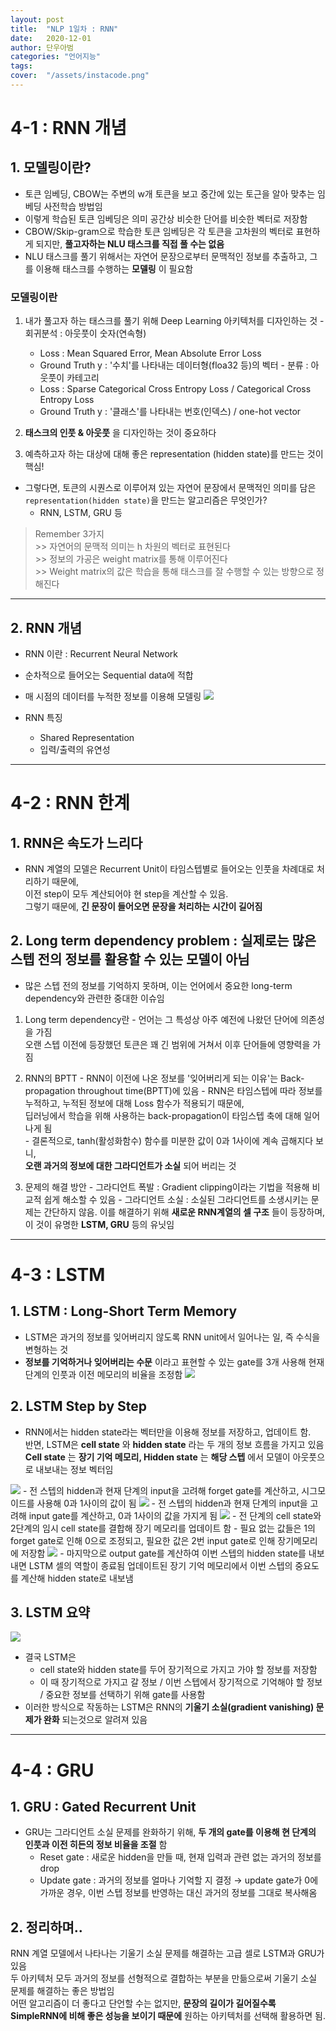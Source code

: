 ```yaml
---
layout: post
title:  "NLP 1일차 : RNN"
date:   2020-12-01 
author: 단우아범
categories: "언어지능"
tags:	
cover:  "/assets/instacode.png"
---
```


# 4-1 : RNN 개념
## 1. 모델링이란?
 - 토큰 임베딩, CBOW는 주변의 w개 토큰을 보고 중간에 있는 토근을 알아 맞추는 임베딩 사전학습 방법임
 - 이렇게 학습된 토큰 임베딩은 의미 공간상 비슷한 단어를 비슷한 벡터로 저장함
 - CBOW/Skip-gram으로 학습한 토큰 임베딩은 각 토큰을 고차원의 벡터로 표현하게 되지만, __풀고자하는 NLU 태스크를 직접 풀 수는 없음__ 
 - NLU 태스크를 풀기 위해서는 자연어 문장으로부터 문맥적인 정보를 추출하고, 그를 이용해 태스크를 수행하는 __모델링__ 이 필요함  
 
 ### 모델링이란
  1. 내가 풀고자 하는 태스크를 풀기 위해 Deep Learning 아키텍처를 디자인하는 것
    - 회귀분석 : 아웃풋이 숫자(연속형)
      - Loss : Mean Squared Error, Mean Absolute Error Loss
      - Ground Truth y : '수치'를 나타내는 데이터형(floa32 등)의 벡터
    - 분류 : 아웃풋이 카테고리
      - Loss : Sparse Categorical Cross Entropy Loss / Categorical Cross Entropy Loss
      - Ground Truth y : '클래스'를 나타내는 번호(인덱스) / one-hot vector
      
  2. __태스크의 인풋 & 아웃풋__ 을 디자인하는 것이 중요하다
  
  3. 예측하고자 하는 대상에 대해 좋은 representation (hidden state)를 만드는 것이 핵심!


  - 그렇다면, 토큰의 시퀀스로 이루어져 있는 자연어 문장에서 문맥적인 의미를 담은 `representation(hidden state)`을 만드는 알고리즘은 무엇인가?
    - RNN, LSTM, GRU 등
  
  > Remember 3가지  
    >> 자연어의 문맥적 의미는 h 차원의 벡터로 표현된다  
    >> 정보의 가공은 weight matrix를 통해 이루어진다  
    >> Weight matrix의 값은 학습을 통해 태스크를 잘 수행할 수 있는 방향으로 정해진다
 

 

---

## 2. RNN 개념
  - RNN 이란 : Recurrent Neural Network
  - 순차적으로 들어오는 Sequential data에 적합
  - 매 시점의 데이터를 누적한 정보를 이용해 모델링
    <img src ="https://user-images.githubusercontent.com/59005950/100698418-b86df380-33db-11eb-93c5-83215311d868.jpg">
  
  - RNN 특징
    - Shared Representation
    - 입력/출력의 유연성
  
---
  

# 4-2 : RNN 한계
## 1. RNN은 속도가 느리다
  - RNN 계열의 모델은 Recurrent Unit이 타임스텝별로 들어오는 인풋을 차례대로 처리하기 때문에,  
  이전 step이 모두 계산되어야 현 step을 계산할 수 있음.  
  그렇기 때문에, __긴 문장이 들어오면 문장을 처리하는 시간이 길어짐__ 
  
## 2. Long term dependency problem : 실제로는 많은 스텝 전의 정보를 활용할 수 있는 모델이 아님
  - 많은 스텝 전의 정보를 기억하지 못하며, 이는 언어에서 중요한 long-term dependency와 관련한 중대한 이슈임
  1. Long term dependency란
    - 언어는 그 특성상 아주 예전에 나왔던 단어에 의존성을 가짐  
    오랜 스텝 이전에 등장했던 토큰은 꽤 긴 범위에 거쳐서 이후 단어들에 영향력을 가짐
    
  2. RNN의 BPTT
    - RNN이 이전에 나온 정보를 '잊어버리게 되는 이유'는 Back-propagation throughout time(BPTT)에 있음
    - RNN은 타임스텝에 따라 정보를 누적하고, 누적된 정보에 대해 Loss 함수가 적용되기 때문에,  
    딥러닝에서 학습을 위해 사용하는 back-propagation이 타임스텝 축에 대해 일어나게 됨    
    - 결론적으로, tanh(활성화함수) 함수를 미분한 값이 0과 1사이에 계속 곱해지다 보니,  
    __오랜 과거의 정보에 대한 그라디언트가 소실__ 되어 버리는 것
    
  3. 문제의 해결 방안
    - 그라디언트 폭발 : Gradient clipping이라는 기법을 적용해 비교적 쉽게 해소할 수 있음
    - 그라디언트 소실 : 소실된 그라디언트를 소생시키는 문제는 간단하지 않음. 이를 해결하기 위해 __새로운 RNN계열의 셀 구조__ 들이 등장하며,  
    이 것이 유명한 __LSTM, GRU__ 등의 유닛임
    
    
---
  

# 4-3 : LSTM
## 1. LSTM : Long-Short Term Memory
  - LSTM은 과거의 정보를 잊어버리지 않도록 RNN unit에서 일어나는 일, 즉 수식을 변형하는 것
  - __정보를 기억하거나 잊어버리는 수문__ 이라고 표현할 수 있는 gate를 3개 사용해 현재 단계의 인풋과 이전 메모리의 비율을 조정함
    <img src = "https://user-images.githubusercontent.com/59005950/100700039-da697500-33df-11eb-99af-eb039dc79b74.png">
  
## 2. LSTM Step by Step
  - RNN에서는 hidden state라는 벡터만을 이용해 정보를 저장하고, 업데이트 함.  
  반면, LSTM은 __cell state__ 와 __hidden state__ 라는 두 개의 정보 흐름을 가지고 있음
  __Cell state__ 는 __장기 기억 메모리, Hidden state__ 는 __해당 스텝__ 에서 모델이 아웃풋으로 내보내는 정보 벡터임
  
  <img src = "https://user-images.githubusercontent.com/59005950/100699885-7a72ce80-33df-11eb-9302-3e212b887284.png">
    - 전 스텝의 hidden과 현재 단계의 input을 고려해 forget gate를 계산하고, 시그모이드를 사용해 0과 1사이의 값이 됨
  
  <img src = "https://user-images.githubusercontent.com/59005950/100699886-7b0b6500-33df-11eb-8f3a-18d38b37f1a4.png">
    - 전 스텝의 hidden과 현재 단계의 input을 고려해 input gate를 계산하고, 0과 1사이의 값을 가지게 됨
  
  <img src = "https://user-images.githubusercontent.com/59005950/100699889-7ba3fb80-33df-11eb-8a16-ef6a0db3bee9.png">
    - 전 단계의 cell state와 2단계의 임시 cell state를 결합해 장기 메모리를 업데이트 함
    - 필요 없는 값들은 1의 forget gate로 인해 0으로 조정되고, 필요한 값은 2번 input gate로 인해 장기메모리에 저장함
  
  <img src = "https://user-images.githubusercontent.com/59005950/100699890-7ba3fb80-33df-11eb-94ff-e1069883d7e2.png">
    - 마지막으로 output gate를 계산하여 이번 스텝의 hidden state를 내보내면 LSTM 셀의 역할이 종료됨  
   업데이트된 장기 기억 메모리에서 이번 스텝의 중요도를 계산해 hidden state로 내보냄
   
## 3. LSTM 요약
  <img src = "https://user-images.githubusercontent.com/59005950/100699891-7c3c9200-33df-11eb-9562-8b23a033c4c7.png">
  
  - 결국 LSTM은 
    - cell state와 hidden state를 두어 장기적으로 가지고 가야 할 정보를 저장함
    - 이 때 장기적으로 가지고 갈 정보 / 이번 스텝에서 장기적으로 기억해야 할 정보 / 중요한 정보를 선택하기 위해 gate를 사용함
  - 이러한 방식으로 작동하는 LSTM은 RNN의 __기울기 소실(gradient vanishing) 문제가 완화__ 되는것으로 알려져 있음
    
    
  
---
  

# 4-4 : GRU
## 1. GRU : Gated Recurrent Unit
  - GRU는 그라디언트 소실 문제를 완화하기 위해, __두 개의 gate를 이용해 현 단계의 인풋과 이전 히든의 정보 비율을 조절__ 함
    - Reset gate : 새로운 hidden을 만들 때, 현재 입력과 관련 없는 과거의 정보를 drop
    - Update gate : 과거의 정보를 얼마나 기억할 지 결정 → update gate가 0에 가까운 경우, 이번 스텝 정보를 반영하는 대신 과거의 정보를 그대로 복사해옴

## 2. 정리하며..
  RNN 계열 모델에서 나타나는 기울기 소실 문제를 해결하는 고급 셀로 LSTM과 GRU가 있음  
  두 아키텍처 모두 과거의 정보를 선형적으로 결합하는 부분을 만듦으로써 기울기 소실 문제를 해결하는 좋은 방법임  
  어떤 알고리즘이 더 좋다고 단언할 수는 없지만, __문장의 길이가 길어질수록 SimpleRNN에 비해 좋은 성능을 보이기 때문에__ 원하는 아키텍처를 선택해 활용하면 됨.
